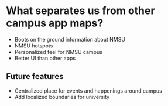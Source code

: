 # What separates us from other campus app maps?

- Boots on the ground information about NMSU
- NMSU hotspots
- Personalized feel for NMSU campus
- Better UI than other apps

## Future features
- Centralized place for events and happenings around campus
- Add localized boundaries for university
